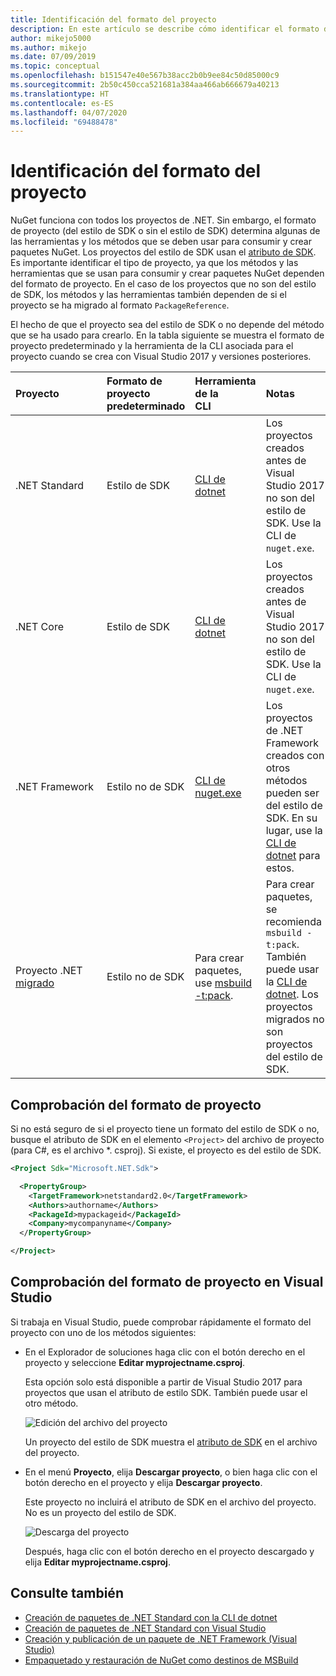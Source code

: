 ```yaml
---
title: Identificación del formato del proyecto
description: En este artículo se describe cómo identificar el formato del proyecto.
author: mikejo5000
ms.author: mikejo
ms.date: 07/09/2019
ms.topic: conceptual
ms.openlocfilehash: b151547e40e567b38acc2b0b9ee84c50d85000c9
ms.sourcegitcommit: 2b50c450cca521681a384aa466ab666679a40213
ms.translationtype: HT
ms.contentlocale: es-ES
ms.lasthandoff: 04/07/2020
ms.locfileid: "69488478"
---
```

# <a name="identify-the-project-format"></a>Identificación del formato del proyecto

NuGet funciona con todos los proyectos de .NET. Sin embargo, el formato de proyecto (del estilo de SDK o sin el estilo de SDK) determina algunas de las herramientas y los métodos que se deben usar para consumir y crear paquetes NuGet. Los proyectos del estilo de SDK usan el [atributo de SDK](/dotnet/core/tools/csproj#additions). Es importante identificar el tipo de proyecto, ya que los métodos y las herramientas que se usan para consumir y crear paquetes NuGet dependen del formato de proyecto. En el caso de los proyectos que no son del estilo de SDK, los métodos y las herramientas también dependen de si el proyecto se ha migrado al formato `PackageReference`.

El hecho de que el proyecto sea del estilo de SDK o no depende del método que se ha usado para crearlo. En la tabla siguiente se muestra el formato de proyecto predeterminado y la herramienta de la CLI asociada para el proyecto cuando se crea con Visual Studio 2017 y versiones posteriores.

| Proyecto&nbsp;&nbsp;&nbsp;&nbsp;&nbsp;&nbsp;&nbsp;&nbsp;&nbsp;&nbsp;&nbsp;&nbsp;&nbsp;&nbsp; | Formato de proyecto predeterminado | Herramienta de la CLI&nbsp;&nbsp;&nbsp;&nbsp;&nbsp;&nbsp;&nbsp;&nbsp;&nbsp; | Notas |
|:------------- |:-------------|:-----|:-----|
| .NET Standard | Estilo de SDK | [CLI de dotnet](../install-nuget-client-tools.md#dotnetexe-cli) | Los proyectos creados antes de Visual Studio 2017 no son del estilo de SDK. Use la CLI de `nuget.exe`. |
| .NET Core | Estilo de SDK | [CLI de dotnet](../install-nuget-client-tools.md#dotnetexe-cli) | Los proyectos creados antes de Visual Studio 2017 no son del estilo de SDK. Use la CLI de `nuget.exe`. |
| .NET Framework | Estilo no de SDK | [CLI de nuget.exe](../install-nuget-client-tools.md#nugetexe-cli) | Los proyectos de .NET Framework creados con otros métodos pueden ser del estilo de SDK. En su lugar, use la [CLI de dotnet](../install-nuget-client-tools.md#dotnetexe-cli) para estos. |
| Proyecto .NET [migrado](../consume-packages/migrate-packages-config-to-package-reference.md) | Estilo no de SDK| Para crear paquetes, use [msbuild -t:pack](../consume-packages/migrate-packages-config-to-package-reference.md#create-a-package-after-migration). | Para crear paquetes, se recomienda `msbuild -t:pack`. También puede usar la [CLI de dotnet](../install-nuget-client-tools.md#dotnetexe-cli). Los proyectos migrados no son proyectos del estilo de SDK. |

## <a name="check-the-project-format"></a>Comprobación del formato de proyecto

Si no está seguro de si el proyecto tiene un formato del estilo de SDK o no, busque el atributo de SDK en el elemento `<Project>` del archivo de proyecto (para C#, es el archivo *. csproj). Si existe, el proyecto es del estilo de SDK.

```xml
<Project Sdk="Microsoft.NET.Sdk">

  <PropertyGroup>
    <TargetFramework>netstandard2.0</TargetFramework>
    <Authors>authorname</Authors>
    <PackageId>mypackageid</PackageId>
    <Company>mycompanyname</Company>
  </PropertyGroup>

</Project>
```

## <a name="check-the-project-format-in-visual-studio"></a>Comprobación del formato de proyecto en Visual Studio

Si trabaja en Visual Studio, puede comprobar rápidamente el formato del proyecto con uno de los métodos siguientes:

- En el Explorador de soluciones haga clic con el botón derecho en el proyecto y seleccione **Editar myprojectname.csproj**.

   Esta opción solo está disponible a partir de Visual Studio 2017 para proyectos que usan el atributo de estilo SDK. También puede usar el otro método.

   ![Edición del archivo del proyecto](media/edit-project-file.png)

   Un proyecto del estilo de SDK muestra el [atributo de SDK](/dotnet/core/tools/csproj#additions) en el archivo del proyecto.
   
- En el menú **Proyecto**, elija **Descargar proyecto**, o bien haga clic con el botón derecho en el proyecto y elija **Descargar proyecto**.

   Este proyecto no incluirá el atributo de SDK en el archivo del proyecto. No es un proyecto del estilo de SDK.

   ![Descarga del proyecto](media/unload-project.png)

   Después, haga clic con el botón derecho en el proyecto descargado y elija **Editar myprojectname.csproj**.

## <a name="see-also"></a>Consulte también

- [Creación de paquetes de .NET Standard con la CLI de dotnet](../quickstart/create-and-publish-a-package-using-the-dotnet-cli.md)
- [Creación de paquetes de .NET Standard con Visual Studio](../quickstart/create-and-publish-a-package-using-visual-studio.md)
- [Creación y publicación de un paquete de .NET Framework (Visual Studio)](../quickstart/create-and-publish-a-package-using-visual-studio-net-framework.md)
- [Empaquetado y restauración de NuGet como destinos de MSBuild](../reference/msbuild-targets.md)
